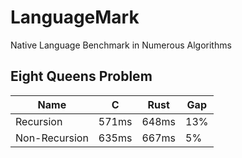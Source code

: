 # LanguageMark
Native Language Benchmark in Numerous Algorithms

## Eight Queens Problem

| Name | C | Rust | Gap |
|-|-|-|-|
| Recursion | 571ms | 648ms | 13% |
| Non-Recursion | 635ms | 667ms | 5% |



